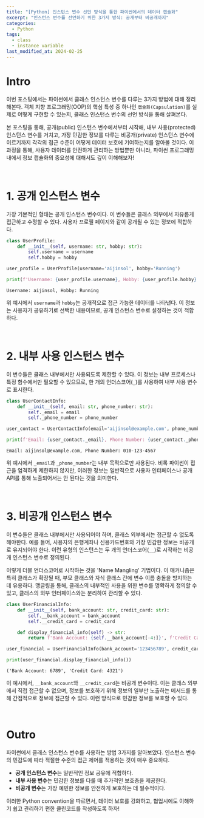 ```yaml
---
title: "[Python] 인스턴스 변수 선언 방식을 통한 파이썬에서의 데이터 캡슐화"
excerpt: "인스턴스 변수를 선언하기 위한 3가지 방식: 공개부터 비공개까지"
categories:
  - Python
tags:
  - class
  - instance variable
last_modified_at: 2024-02-25
---
```


# Intro

이번 포스팅에서는 파이썬에서 클래스 인스턴스 변수를 다루는 3가지 방법에 대해 정리해본다. 객체 지향 프로그래밍(OOP)의 핵심 특성 중 하나인 `캡슐화(Capsulation)`를 실제로 어떻게 구현할 수 있는지, 클래스 인스턴스 변수의 선언 방식을 통해 살펴본다.

본 포스팅을 통해, 공개(public) 인스턴스 변수에서부터 시작해, 내부 사용(protected) 인스턴스 변수를 거치고, 가장 민감한 정보를 다루는 비공개(private) 인스턴스 변수에 이르기까지 각각의 접근 수준이 어떻게 데이터 보호에 기여하는지를 알아볼 것이다. 이 과정을 통해, 사용자 데이터를 안전하게 관리하는 방법뿐만 아니라, 파이썬 프로그래밍 내에서 정보 캡슐화의 중요성에 대해서도 깊이 이해해보자!

<br>

# 1. 공개 인스턴스 변수

가장 기본적인 형태는 공개 인스턴스 변수이다. 이 변수들은 클래스 외부에서 자유롭게 접근하고 수정할 수 있다. 사용자 프로필 페이지와 같이 공개될 수 있는 정보에 적합하다.

```python
class UserProfile:
    def __init__(self, username: str, hobby: str):
        self.username = username
        self.hobby = hobby

user_profile = UserProfile(username='aijinsol', hobby='Running')

print(f'Username: {user_profile.username}, Hobby: {user_profile.hobby}')
```

```
Username: aijinsol, Hobby: Running
```

위 예시에서 `username`과 `hobby`는 공개적으로 접근 가능한 데이터를 나타낸다. 이 정보는 사용자가 공유하기로 선택한 내용이므로, 공개 인스턴스 변수로 설정하는 것이 적합하다.

<br>

# 2. 내부 사용 인스턴스 변수

이 변수들은 클래스 내부에서만 사용되도록 제한할 수 있다. 이 정보는 내부 프로세스나 특정 함수에서만 필요할 수 있으므로, 한 개의 언더스코어(`_`)를 사용하여 내부 사용 변수로 표시한다.

```python
class UserContactInfo:
    def __init__(self, email: str, phone_number: str):
        self._email = email
        self._phone_number = phone_number

user_contact = UserContactInfo(email='aijinsol@example.com', phone_number='123-4567')

print(f'Email: {user_contact._email}, Phone Number: {user_contact._phone_number}')
```

```
Email: aijinsol@example.com, Phone Number: 010-123-4567
```

위 예시에서 `_email`과 `_phone_number`는 내부 목적으로만 사용된다. 비록 파이썬이 접근을 엄격하게 제한하지 않지만, 이러한 정보는 일반적으로 사용자 인터페이스나 공개 API를 통해 노출되어서는 안 된다는 것을 의미한다.

<br>

# 3. 비공개 인스턴스 변수

이 변수들은 클래스 내부에서만 사용되어야 하며, 클래스 외부에서는 접근할 수 없도록 해야한다. 예를 들어, 사용자의 은행계좌나 신용카드번호와 가장 민감한 정보는 비공개로 유지되어야 한다. 이런 유형의 인스턴스는 두 개의 언더스코어(`__`)로 시작하는 비공개 인스턴스 변수로 정의된다.

이렇게 더블 언더스코어로 시작하는 것을 'Name Mangling' 기법이다. 이 매커니즘은 특히 클래스가 확장될 때, 부모 클래스와 자식 클래스 간에 변수 이름 충돌을 방지하는 데 유용하다. 맹글링을 통해, 클래스의 내부적인 사용을 위한 변수를 명확하게 정의할 수 있고, 클래스의 외부 인터페이스와는 분리하여 관리할 수 있다.

```python
class UserFinancialInfo:
    def __init__(self, bank_account: str, credit_card: str):
        self.__bank_account = bank_account
        self.__credit_card = credit_card

    def display_financial_info(self) -> str:
        return f'Bank Account: {self.__bank_account[-4:]}', f'Credit Card: {self.__credit_card[-4:]}'

user_financial = UserFinancialInfo(bank_account='123456789', credit_card='987654321')

print(user_financial.display_financial_info())
```

```
('Bank Account: 6789', 'Credit Card: 4321')
```

이 예시에서, `__bank_account`와 `__credit_card`는 비공개 변수이다. 이는 클래스 외부에서 직접 접근할 수 없으며, 정보를 보호하기 위해 정보의 일부만 노출하는 메서드를 통해 간접적으로 정보에 접근할 수 있다. 이런 방식으로 민감한 정보를 보호할 수 있다.

<br>

# Outro

파이썬에서 클래스 인스턴스 변수를 사용하는 방법 3가지를 알아보았다. 인스턴스 변수의 민감도에 따라 적절한 수준의 접근 제어를 적용하는 것이 매우 중요하다.

- **공개 인스턴스 변수**는 일반적인 정보 공유에 적합하다.
- **내부 사용 변수**는 민감한 정보를 다룰 때 추가적인 보호층을 제공한다.
- **비공개 변수**는 가장 예민한 정보를 안전하게 보호하는 데 필수적이다.

이러한 Python convention을 따르면서, 데이터 보호를 강화하고, 협업시에도 이해하기 쉽고 관리하기 편한 클린코드를 작성하도록 하자!
